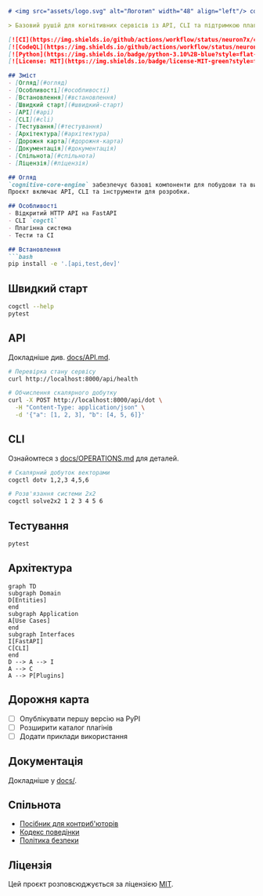 ````markdown
# <img src="assets/logo.svg" alt="Логотип" width="48" align="left"/> cognitive-core-engine

> Базовий рушій для когнітивних сервісів із API, CLI та підтримкою плагінів.

[![CI](https://img.shields.io/github/actions/workflow/status/neuron7x/cognitive-core-engine/ci.yml?style=flat-square&logo=github)](https://github.com/neuron7x/cognitive-core-engine/actions/workflows/ci.yml)
[![CodeQL](https://img.shields.io/github/actions/workflow/status/neuron7x/cognitive-core-engine/codeql.yml?style=flat-square&logo=github)](https://github.com/neuron7x/cognitive-core-engine/actions/workflows/codeql.yml)
[![Python](https://img.shields.io/badge/python-3.10%2B-blue?style=flat-square&logo=python)](https://www.python.org/)
[![License: MIT](https://img.shields.io/badge/license-MIT-green?style=flat-square)](LICENSE)

## Зміст
- [Огляд](#огляд)
- [Особливості](#особливості)
- [Встановлення](#встановлення)
- [Швидкий старт](#швидкий-старт)
- [API](#api)
- [CLI](#cli)
- [Тестування](#тестування)
- [Архітектура](#архітектура)
- [Дорожня карта](#дорожня-карта)
- [Документація](#документація)
- [Спільнота](#спільнота)
- [Ліцензія](#ліцензія)

## Огляд
`cognitive-core-engine` забезпечує базові компоненти для побудови та виконання когнітивних сервісів.  
Проєкт включає API, CLI та інструменти для розробки.

## Особливості
- Відкритий HTTP API на FastAPI  
- CLI `cogctl`  
- Плагінна система  
- Тести та CI  

## Встановлення
```bash
pip install -e '.[api,test,dev]'
````

## Швидкий старт

```bash
cogctl --help
pytest
```

## API
Докладніше див. [docs/API.md](docs/API.md).

```bash
# Перевірка стану сервісу
curl http://localhost:8000/api/health

# Обчислення скалярного добутку
curl -X POST http://localhost:8000/api/dot \
  -H "Content-Type: application/json" \
  -d '{"a": [1, 2, 3], "b": [4, 5, 6]}'
```

## CLI

Ознайомтеся з [docs/OPERATIONS.md](docs/OPERATIONS.md) для деталей.

```bash
# Скалярний добуток векторами
cogctl dotv 1,2,3 4,5,6

# Розв'язання системи 2x2
cogctl solve2x2 1 2 3 4 5 6
```

## Тестування

```bash
pytest
```

## Архітектура

```mermaid
graph TD
subgraph Domain
D[Entities]
end
subgraph Application
A[Use Cases]
end
subgraph Interfaces
I[FastAPI]
C[CLI]
end
D --> A --> I
A --> C
A --> P[Plugins]
```

## Дорожня карта

* [ ] Опублікувати першу версію на PyPI
* [ ] Розширити каталог плагінів
* [ ] Додати приклади використання

## Документація

Докладніше у [docs/](docs/).

## Спільнота

* [Посібник для контриб'юторів](CONTRIBUTING.md)
* [Кодекс поведінки](CODE_OF_CONDUCT.md)
* [Політика безпеки](SECURITY.md)

## Ліцензія

Цей проєкт розповсюджується за ліцензією [MIT](LICENSE).

